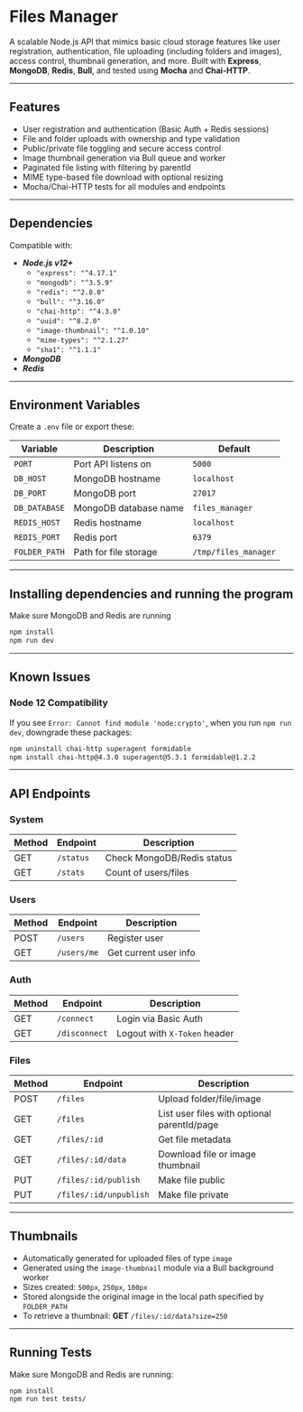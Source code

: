 # Files Manager

A scalable Node.js API that mimics basic cloud storage features like user registration, authentication, file uploading (including folders and images), access control, thumbnail generation, and more. Built with **Express**, **MongoDB**, **Redis**, **Bull**, and tested using **Mocha** and **Chai-HTTP**.

---

## Features

- User registration and authentication (Basic Auth + Redis sessions)
- File and folder uploads with ownership and type validation
- Public/private file toggling and secure access control
- Image thumbnail generation via Bull queue and worker
- Paginated file listing with filtering by parentId
- MIME type-based file download with optional resizing
- Mocha/Chai-HTTP tests for all modules and endpoints

---

## Dependencies

Compatible with:

- ***Node.js v12+***
  - `"express": "^4.17.1"`
  - `"mongodb": "^3.5.9"`
  - `"redis": "^2.8.0"`
  - `"bull": "^3.16.0"`
  - `"chai-http": "^4.3.0"`
  - `"uuid": "^8.2.0"`
  - `"image-thumbnail": "^1.0.10"`
  - `"mime-types": "^2.1.27"`
  - `"sha1": "^1.1.1"`
- ***MongoDB***
- ***Redis***

---

## Environment Variables

Create a `.env` file or export these:

| Variable         | Description                            | Default                |
|------------------|----------------------------------------|------------------------|
| `PORT`           | Port API listens on                    | `5000`                 |
| `DB_HOST`        | MongoDB hostname                       | `localhost`            |
| `DB_PORT`        | MongoDB port                           | `27017`                |
| `DB_DATABASE`    | MongoDB database name                  | `files_manager`        |
| `REDIS_HOST`     | Redis hostname                         | `localhost`            |
| `REDIS_PORT`     | Redis port                             | `6379`                 |
| `FOLDER_PATH`    | Path for file storage                  | `/tmp/files_manager`   |

---

## Installing dependencies and running the program
Make sure MongoDB and Redis are running

``` bash
npm install
npm run dev

```

---

## Known Issues

### Node 12 Compatibility

If you see `Error: Cannot find module 'node:crypto'`, when you run `npm run dev`, downgrade these packages:

```bash
npm uninstall chai-http superagent formidable
npm install chai-http@4.3.0 superagent@5.3.1 formidable@1.2.2
```

---

## API Endpoints

### System

| Method | Endpoint    | Description                  |
|--------|-------------|------------------------------|
| GET    | `/status`   | Check MongoDB/Redis status   |
| GET    | `/stats`    | Count of users/files         |

### Users

| Method | Endpoint     | Description                 |
|--------|--------------|-----------------------------|
| POST   | `/users`     | Register user               |
| GET    | `/users/me`  | Get current user info       |

### Auth

| Method | Endpoint      | Description                    |
|--------|---------------|--------------------------------|
| GET    | `/connect`    | Login via Basic Auth           |
| GET    | `/disconnect` | Logout with `X-Token` header   |

### Files

| Method | Endpoint                        | Description                                 |
|--------|----------------------------------|---------------------------------------------|
| POST   | `/files`                        | Upload folder/file/image                    |
| GET    | `/files`                        | List user files with optional parentId/page |
| GET    | `/files/:id`                   | Get file metadata                           |
| GET    | `/files/:id/data`              | Download file or image thumbnail            |
| PUT    | `/files/:id/publish`           | Make file public                            |
| PUT    | `/files/:id/unpublish`         | Make file private                  

---

## Thumbnails

- Automatically generated for uploaded files of type `image`
- Generated using the `image-thumbnail` module via a Bull background worker
- Sizes created: `500px`, `250px`, `100px`
- Stored alongside the original image in the local path specified by `FOLDER_PATH`
- To retrieve a thumbnail:
  **GET** `/files/:id/data?size=250`

---

## Running Tests

Make sure MongoDB and Redis are running:

```bash
npm install
npm run test tests/
```
